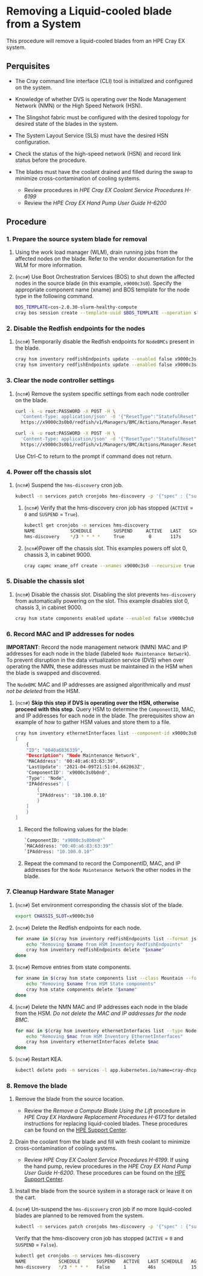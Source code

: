 # Removing a Liquid-cooled blade from a System

This procedure will remove a liquid-cooled blades from an HPE Cray EX system.

## Perquisites

- The Cray command line interface \(CLI\) tool is initialized and configured on the system.

- Knowledge of whether DVS is operating over the Node Management Network (NMN) or the High Speed Network (HSN).

- The Slingshot fabric must be configured with the desired topology for desired state of the blades in the system.

- The System Layout Service (SLS) must have the desired HSN configuration.

- Check the status of the high-speed network (HSN) and record link status before the procedure.

- The blades must have the coolant drained and filled during the swap to minimize cross-contamination of cooling systems.
  - Review procedures in *HPE Cray EX Coolant Service Procedures H-6199*
  - Review the *HPE Cray EX Hand Pump User Guide H-6200*

## Procedure

### 1. Prepare the source system blade for removal

1. Using the work load manager (WLM), drain running jobs from the affected nodes on the blade. Refer to the vendor documentation for the WLM for more information.

1. (`ncn#`) Use Boot Orchestration Services (BOS) to shut down the affected nodes in the source blade (in this example, `x9000c3s0`). Specify the appropriate component name (xname) and BOS template for the node type in the following command.

    ```bash
    BOS_TEMPLATE=cos-2.0.30-slurm-healthy-compute
    cray bos session create --template-uuid $BOS_TEMPLATE --operation shutdown --limit x9000c3s0b0n0,x9000c3s0b0n1,x9000c3s0b1n0,x9000c3s0b1n1
    ```

### 2. Disable the Redfish endpoints for the nodes

1. (`ncn#`) Temporarily disable the Redfish endpoints for `NodeBMCs` present in the blade.

    ```bash
    cray hsm inventory redfishEndpoints update --enabled false x9000c3s0b0
    cray hsm inventory redfishEndpoints update --enabled false x9000c3s0b1
    ```

### 3. Clear the node controller settings

1. (`ncn#`) Remove the system specific settings from each node controller on the blade.

   ```bash
   curl -k -u root:PASSWORD -X POST -H \
     'Content-Type: application/json' -d '{"ResetType":"StatefulReset"}' \
     https://x9000c3s0b0/redfish/v1/Managers/BMC/Actions/Manager.Reset

   curl -k -u root:PASSWORD -X POST -H \
     'Content-Type: application/json' -d '{"ResetType":"StatefulReset"}' \
     https://x9000c3s0b1/redfish/v1/Managers/BMC/Actions/Manager.Reset
   ```

   Use Ctrl-C to return to the prompt if command does not return.

### 4. Power off the chassis slot

1. (`ncn#`) Suspend the `hms-discovery` cron job.

    ```bash
    kubectl -n services patch cronjobs hms-discovery -p '{"spec" : {"suspend" : true }}'
    ```

    1. (`ncn#`) Verify that the hms-discovery cron job has stopped (`ACTIVE` = `0` and `SUSPEND` = `True`).

        ```bash
        kubectl get cronjobs -n services hms-discovery
        NAME             SCHEDULE        SUSPEND     ACTIVE   LAST   SCHEDULE  AGE
        hms-discovery    */3 * * * *     True         0       117s             15d
        ```

    1. (`ncn#`)Power off the chassis slot. This examples powers off slot 0, chassis 3, in cabinet 9000.

        ```bash
        cray capmc xname_off create --xnames x9000c3s0 --recursive true
        ```

### 5. Disable the chassis slot

1. (`ncn#`) Disable the chassis slot. Disabling the slot prevents `hms-discovery` from automatically powering on the slot. This example disables slot 0, chassis 3, in cabinet 9000.

    ```bash
    cray hsm state components enabled update --enabled false x9000c3s0
    ```

### 6. Record MAC and IP addresses for nodes

**IMPORTANT**: Record the node management network (NMN) MAC and IP addresses for each node in the blade (labeled `Node Maintenance Network`). To prevent disruption in the data virtualization service (DVS) when over operating the NMN, these addresses must
be maintained in the HSM when the blade is swapped and discovered.

The `NodeBMC` MAC and IP addresses are assigned algorithmically and *must not be deleted* from the HSM.

1. (`ncn#`) **Skip this step if DVS is operating over the HSN, otherwise proceed with this step.** Query HSM to determine the `ComponentID`, MAC, and IP addresses for each node in the blade.
   The prerequisites show an example of how to gather HSM values and store them to a file.

    ```bash
    cray hsm inventory ethernetInterfaces list --component-id x9000c3s0b0n0 --format json
    [
        {
        "ID": "0040a6836339",
        "Description": "Node Maintenance Network",
        "MACAddress": "00:40:a6:83:63:39",
        "LastUpdate": "2021-04-09T21:51:04.662063Z",
        "ComponentID": "x9000c3s0b0n0",
        "Type": "Node",
        "IPAddresses": [
            {
            "IPAddress": "10.100.0.10"
            }
        ]
        }
    ]
    ```

    1. Record the following values for the blade:

        ```bash
        `ComponentID: "x9000c3s0b0n0"`
        `MACAddress: "00:40:a6:83:63:39"`
        `IPAddress: "10.100.0.10"`
        ```

    2. Repeat the command to record the ComponentID, MAC, and IP addresses for the `Node Maintenance Network` the other nodes in the blade.

### 7. Cleanup Hardware State Manager

1. (`ncn#`) Set environment corresponding the chassis slot of the blade.

    ```bash
    export CHASSIS_SLOT=x9000c3s0
    ```

1. (`ncn#`) Delete the Redfish endpoints for each node.

    ```bash
    for xname in $(cray hsm inventory redfishEndpoints list --format json | jq -r --arg CHASSIS_SLOT $CHASSIS_SLOT '.RedfishEndpoints[] | select(.ID | startswith($CHASSIS_SLOT)) | .ID'); do
        echo "Removing $xname from HSM Inventory RedfishEndpoints"
        cray hsm inventory redfishEndpoints delete "$xname"
    done
    ```

1. (`ncn#`) Remove entries from state components.

    ```bash
    for xname in $(cray hsm state components list --class Mountain --format json |  jq -r --arg CHASSIS_SLOT $CHASSIS_SLOT '.Components[] | select((.ID | startswith($CHASSIS_SLOT)) and (.ID != $CHASSIS_SLOT)) | .ID' ); do
        echo "Removing $xname from HSM State components"
        cray hsm state components delete "$xname"
    done
    ```

1. (`ncn#`) Delete the NMN MAC and IP addresses each node in the blade from the HSM. *Do not delete the MAC and IP addresses for the node BMC*.

    ```bash
    for mac in $(cray hsm inventory ethernetInterfaces list --type Node --format json | jq -r --arg CHASSIS_SLOT $CHASSIS_SLOT '.[] | select(.ComponentID | startswith($CHASSIS_SLOT)) | .ID'); do
        echo "Removing $mac from HSM Inventory EthernetInterfaces"
        cray hsm inventory ethernetInterfaces delete $mac
    done
    ```

1. (`ncn#`) Restart KEA.

    ```bash
    kubectl delete pods -n services -l app.kubernetes.io/name=cray-dhcp-kea
    ```

### 8. Remove the blade

1. Remove the blade from the source location.
    - Review the *Remove a Compute Blade Using the Lift* procedure in *HPE Cray EX Hardware Replacement Procedures H-6173* for detailed instructions for replacing liquid-cooled blades. These procedures can be found on the [HPE Support Center](https://internal.support.hpe.com/).

1. Drain the coolant from the blade and fill with fresh coolant to minimize cross-contamination of cooling systems.
    - Review *HPE Cray EX Coolant Service Procedures H-6199*. If using the hand pump, review procedures in the *HPE Cray EX Hand Pump User Guide H-6200*. These procedures can be found on the [HPE Support Center](https://internal.support.hpe.com/).

1. Install the blade from the source system in a storage rack or leave it on the cart.

1. (`ncn#`) Un-suspend the `hms-discovery` cron job if no more liquid-cooled blades are planned to be removed from the system.

    ```bash
    kubectl -n services patch cronjobs hms-discovery -p '{"spec" : {"suspend" : false }}'
    ```

    Verify that the hms-discovery cron job has stopped (`ACTIVE` = `0` and `SUSPEND` = `False`).

    ```bash
    kubectl get cronjobs -n services hms-discovery
    NAME            SCHEDULE      SUSPEND   ACTIVE   LAST SCHEDULE   AGE
    hms-discovery   */3 * * * *   False     1        46s             15d
    ```
